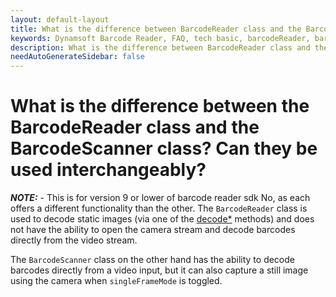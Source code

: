 ```yaml
---
layout: default-layout
title: What is the difference between BarcodeReader class and the BarcodeScanner class? Can they be used interchangeably?
keywords: Dynamsoft Barcode Reader, FAQ, tech basic, barcodeReader, barcodeScanner
description: What is the difference between BarcodeReader class and the BarcodeScanner class? Can they be used interchangeably?
needAutoGenerateSidebar: false
---
```


# What is the difference between the BarcodeReader class and the BarcodeScanner class? Can they be used interchangeably?

**_NOTE:_** - This  is for version 9 or lower of barcode reader sdk
No, as each offers a different functionality than the other. The `BarcodeReader` class is used to decode static images (via one of the [decode\*](https://www.dynamsoft.com/barcode-reader/docs/web/programming/javascript/api-reference/BarcodeReader.html#decode-barcodes) methods) and does not have the ability to open the camera stream and decode barcodes directly from the video stream. 

The `BarcodeScanner` class on the other hand has the ability to decode barcodes directly from a video input, but it can also capture a still image using the camera when `singleFrameMode` is toggled.
